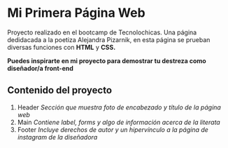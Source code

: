 # Mi Primera Página Web

Proyecto realizado en el bootcamp de Tecnolochicas.
Una página dedidacada a la poetiza Alejandra Pizarnik, en esta página se prueban diversas funciones con **HTML** y **CSS.** 

**Puedes inspirarte en mi proyecto para demostrar tu destreza como diseñador/a front-end**

## Contenido del proyecto
1. Header
*Sección que muestra foto de encabezado y título de la página web*
2. Main
*Contiene label, forms y algo de información acerca de la literata*
3. Footer
*Incluye derechos de autor y un hipervínculo a la página de instagram de la diseñadora*
